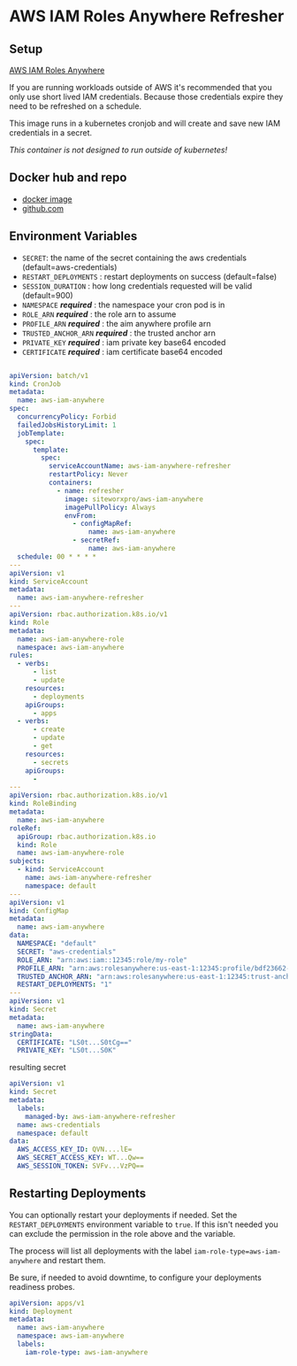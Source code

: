 # AWS IAM Roles Anywhere Refresher


## Setup
[AWS IAM Roles Anywhere](https://docs.aws.amazon.com/rolesanywhere/latest/userguide/introduction.html)

If you are running workloads outside of AWS it's recommended that you only use short lived IAM credentials.
Because those credentials expire they need to be refreshed on a schedule.

This image runs in a kubernetes cronjob and will create and save new IAM credentials in a secret.

*This container is not designed to run outside of kubernetes!*

## Docker hub and repo

- [docker image](https://hub.docker.com/repository/docker/siteworxpro/aws-iam-anywhere/general)
- [github.com](https://github.com/siteworxpro/aws-iam-anywhere-refresher)


## Environment Variables

- `SECRET`: the name of the secret containing the aws credentials (default=aws-credentials)
- `RESTART_DEPLOYMENTS` : restart deployments on success (default=false)
- `SESSION_DURATION` : how long credentials requested will be valid (default=900)
- `NAMESPACE` ***required*** : the namespace your cron pod is in
- `ROLE_ARN` ***required*** : the role arn to assume
- `PROFILE_ARN` ***required*** : the aim anywhere profile arn
- `TRUSTED_ANCHOR_ARN` ***required*** : the trusted anchor arn
- `PRIVATE_KEY` ***required*** : iam private key base64 encoded
- `CERTIFICATE` ***required*** : iam certificate base64 encoded

```yaml

apiVersion: batch/v1
kind: CronJob
metadata:
  name: aws-iam-anywhere
spec:
  concurrencyPolicy: Forbid
  failedJobsHistoryLimit: 1
  jobTemplate:
    spec:
      template:
        spec:
          serviceAccountName: aws-iam-anywhere-refresher
          restartPolicy: Never
          containers:
            - name: refresher
              image: siteworxpro/aws-iam-anywhere
              imagePullPolicy: Always
              envFrom:
                - configMapRef:
                    name: aws-iam-anywhere
                - secretRef:
                    name: aws-iam-anywhere
  schedule: 00 * * * *
---
apiVersion: v1
kind: ServiceAccount
metadata:
  name: aws-iam-anywhere-refresher
---
apiVersion: rbac.authorization.k8s.io/v1
kind: Role
metadata:
  name: aws-iam-anywhere-role
  namespace: aws-iam-anywhere
rules:
  - verbs:
      - list
      - update
    resources:
      - deployments
    apiGroups:
      - apps
  - verbs:
      - create
      - update
      - get
    resources:
      - secrets
    apiGroups:
      -
---
apiVersion: rbac.authorization.k8s.io/v1
kind: RoleBinding
metadata:
  name: aws-iam-anywhere
roleRef:
  apiGroup: rbac.authorization.k8s.io
  kind: Role
  name: aws-iam-anywhere-role
subjects:
  - kind: ServiceAccount
    name: aws-iam-anywhere-refresher
    namespace: default
---
apiVersion: v1
kind: ConfigMap
metadata:
  name: aws-iam-anywhere
data:
  NAMESPACE: "default"
  SECRET: "aws-credentials"
  ROLE_ARN: "arn:aws:iam::12345:role/my-role"
  PROFILE_ARN: "arn:aws:rolesanywhere:us-east-1:12345:profile/bdf23662-32fe-482f-98f4-f10ba6afacd8"
  TRUSTED_ANCHOR_ARN: "arn:aws:rolesanywhere:us-east-1:12345:trust-anchor/23692607-2a1e-468d-80d4-dc78ce9d9b1a"
  RESTART_DEPLOYMENTS: "1"
---
apiVersion: v1
kind: Secret
metadata:
  name: aws-iam-anywhere
stringData:
  CERTIFICATE: "LS0t...S0tCg=="
  PRIVATE_KEY: "LS0t...S0K"

```

resulting secret

```yaml
apiVersion: v1
kind: Secret
metadata:
  labels:
    managed-by: aws-iam-anywhere-refresher
  name: aws-credentials
  namespace: default
data:
  AWS_ACCESS_KEY_ID: QVN....lE=
  AWS_SECRET_ACCESS_KEY: WT...Qw==
  AWS_SESSION_TOKEN: SVFv...VzPQ==
```

## Restarting Deployments

You can optionally restart your deployments if needed. Set the `RESTART_DEPLOYMENTS` environment variable to `true`. If this isn't needed you can exclude the permission in the role above and the variable.

The process will list all deployments with the label `iam-role-type=aws-iam-anywhere` and restart them.

Be sure, if needed to avoid downtime, to configure your deployments readiness probes.

```yaml
apiVersion: apps/v1
kind: Deployment
metadata:
  name: aws-iam-anywhere
  namespace: aws-iam-anywhere
  labels:
    iam-role-type: aws-iam-anywhere
```

